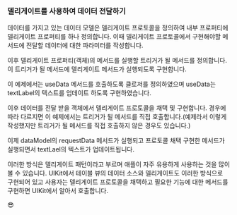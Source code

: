 ### 델리게이트를 사용하여 데이터 전달하기

데이터를 가지고 있는 데이터 모델은 델리게이트 프로토콜을 정의하여 내부 프로퍼티에 델리게이트 프로퍼티를 하나 정의합니다. 이때 델리게이트 프로토콜에서 구현해야할 메서드에 전달할 데이터에 대한 파라미터를 작성합니다.

이후 델리게이트 프로퍼티(객체)의 메서드를 실행할 트리거가 될 메서드를 정의합니다. 이 트리거가 될 메서드에 델리게이트 메서드가 실행되도록 구현합니다.

이 예제에서는 useData 메서드를 호출하도록 클로저를 정의하였으며 useData는 textLabel의 텍스트를 업데이트 하도록 구현하였습니다.

이후 데이터를 전달 받을 객체에서 델리게이트 프로토콜을 채택 및 구현합니다. 경우에 따라 다르지면 이 예제에서는 트리거가 될 메서드를 직접 호출합니다.(예제라서 이렇게 작성했지만 트리거가 될 메서드를 직접 호출하지 않은 경우도 있습니다.)

이제 dataModel의 requestData 메서드가 실행되고 프로토콜 채택 구현한 메서드가 실행되면서 textLael의 텍스트가 업데이트됩니다.

이러한 방식은 델리게이트 패턴이라고 부르며 애플이 자주 유용하게 사용하는 것을 많이 볼 수 있습니다. UIKit에서 테이블 뷰의 데이터 소스와 델리게이트도 이러한 방식으로 구현되어 있고 사용자는 델리게이트 프로토콜을 채택하고 필요한 기능에 대한 메서드를 구현하면 UIKit에서 알아서 호출합니다.

😎